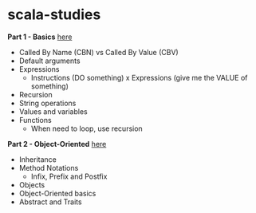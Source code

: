 # scala-studies

__Part 1 - Basics__ [here](/src/main/scala/lectures/part1basics)
* Called By Name (CBN) vs Called By Value (CBV)
* Default arguments
* Expressions
    * Instructions (DO something) x Expressions (give me the VALUE of something)
* Recursion
* String operations
* Values and variables
* Functions
  * When need to loop, use recursion

__Part 2 - Object-Oriented__ [here](/src/main/scala/lectures/part2oop)
* Inheritance
* Method Notations
  * Infix, Prefix and Postfix
* Objects
* Object-Oriented basics
* Abstract and Traits